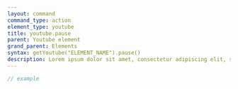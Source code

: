 ```yaml
---
layout: command
command_type: action
element_type: youtube
title: youtube.pause
parent: Youtube element
grand_parent: Elements
syntax: getYoutube("ELEMENT_NAME").pause()
description: Lorem ipsum dolor sit amet, consectetur adipiscing elit, sed do eiusmod tempor incididunt ut labore et dolore magna aliqua. Ut enim ad minim veniam, quis nostrud exercitation ullamco laboris nisi ut aliquip ex ea commodo consequat.
---
```


```javascript
// example
```